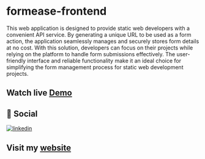 # formease-frontend

This web application is designed to provide static web developers with a convenient API service. By generating a unique URL to be used as a form action, the application seamlessly manages and securely stores form details at no cost. With this solution, developers can focus on their projects while relying on the platform to handle form submissions effectively. The user-friendly interface and reliable functionality make it an ideal choice for simplifying the form management process for static web development projects.

## Watch live [Demo](https://formease.vercel.app)

## 🔗 Social

[![linkedin](https://img.shields.io/badge/linkedin-0A66C2?style=for-the-badge&logo=linkedin&logoColor=white)](https://www.linkedin.com/in/prajilk/)
## Visit my [website](https://prajilk.github.io)

